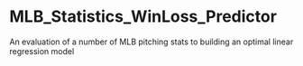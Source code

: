 # MLB_Statistics_WinLoss_Predictor
An evaluation of a number of MLB pitching stats to building an optimal linear regression model
